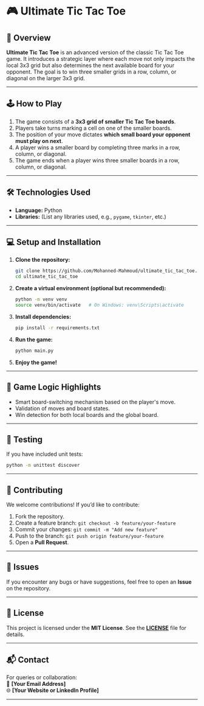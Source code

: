 # 🎮 **Ultimate Tic Tac Toe**

## 📖 **Overview**  
**Ultimate Tic Tac Toe** is an advanced version of the classic Tic Tac Toe game. It introduces a strategic layer where each move not only impacts the local 3x3 grid but also determines the next available board for your opponent. The goal is to win three smaller grids in a row, column, or diagonal on the larger 3x3 grid.

---

## 🕹️ **How to Play**
1. The game consists of a **3x3 grid of smaller Tic Tac Toe boards**.  
2. Players take turns marking a cell on one of the smaller boards.  
3. The position of your move dictates **which small board your opponent must play on next**.  
4. A player wins a smaller board by completing three marks in a row, column, or diagonal.  
5. The game ends when a player wins three smaller boards in a row, column, or diagonal.  

---

## 🛠️ **Technologies Used**
- **Language:** Python  
- **Libraries:** (List any libraries used, e.g., `pygame`, `tkinter`, etc.)  

---

## 💻 **Setup and Installation**

1. **Clone the repository:**  
   ```bash
   git clone https://github.com/Mohanned-Mahmoud/ultimate_tic_tac_toe.git
   cd ultimate_tic_tac_toe
   ```

2. **Create a virtual environment (optional but recommended):**  
   ```bash
   python -m venv venv
   source venv/bin/activate   # On Windows: venv\Scripts\activate
   ```

3. **Install dependencies:**  
   ```bash
   pip install -r requirements.txt
   ```

4. **Run the game:**  
   ```bash
   python main.py
   ```

5. **Enjoy the game!**

---

## 🧠 **Game Logic Highlights**
- Smart board-switching mechanism based on the player's move.
- Validation of moves and board states.
- Win detection for both local boards and the global board.

---

## 🧪 **Testing**
If you have included unit tests:
```bash
python -m unittest discover
```

---

## 🤝 **Contributing**
We welcome contributions! If you’d like to contribute:
1. Fork the repository.  
2. Create a feature branch: `git checkout -b feature/your-feature`  
3. Commit your changes: `git commit -m "Add new feature"`  
4. Push to the branch: `git push origin feature/your-feature`  
5. Open a **Pull Request**.

---

## 🐞 **Issues**
If you encounter any bugs or have suggestions, feel free to open an **Issue** on the repository.

---

## 📜 **License**
This project is licensed under the **MIT License**. See the **[LICENSE](LICENSE)** file for details.

---

## 📬 **Contact**
For queries or collaboration:  
📧 **[Your Email Address]**  
🌐 **[Your Website or LinkedIn Profile]**

---

